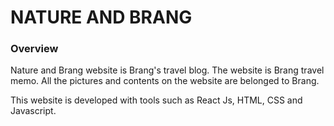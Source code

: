 # NATURE AND BRANG

### Overview
Nature and Brang website is Brang's travel blog. The website is Brang travel memo. 
All the pictures and contents on the website are belonged to Brang. 

This website is developed with tools such as React Js, HTML, CSS and Javascript.


